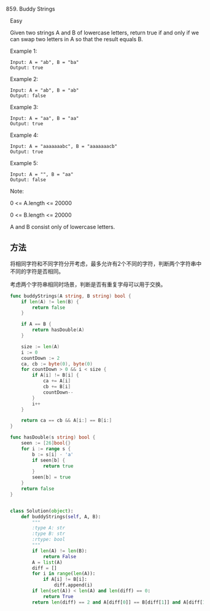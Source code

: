 859. Buddy Strings


Easy


Given two strings A and B of lowercase letters, return true if and only if we can swap two letters in A so that the result equals B.

 

Example 1:
```
Input: A = "ab", B = "ba"
Output: true
```

Example 2:
```
Input: A = "ab", B = "ab"
Output: false
```
Example 3:
```
Input: A = "aa", B = "aa"
Output: true
```
Example 4:
```
Input: A = "aaaaaaabc", B = "aaaaaaacb"
Output: true
```
Example 5:
```
Input: A = "", B = "aa"
Output: false
```


Note:

0 <= A.length <= 20000

0 <= B.length <= 20000

A and B consist only of lowercase letters.


## 方法

将相同字符和不同字符分开考虑，最多允许有2个不同的字符，判断两个字符串中不同的字符是否相同。

考虑两个字符串相同时场景，判断是否有重复字母可以用于交换。



```go
func buddyStrings(A string, B string) bool {
    if len(A) != len(B) {
		return false
	}

	if A == B {
		return hasDouble(A)
	}

	size := len(A)
	i := 0
	countDown := 2
	ca, cb := byte(0), byte(0)
	for countDown > 0 && i < size {
		if A[i] != B[i] {
			ca += A[i]
			cb += B[i]
			countDown--
		}
		i++
	}

	return ca == cb && A[i:] == B[i:]
}

func hasDouble(s string) bool {
	seen := [26]bool{}
	for i := range s {
		b := s[i] - 'a'
		if seen[b] {
			return true
		}
		seen[b] = true
	}
	return false
}

```



```python

class Solution(object):
    def buddyStrings(self, A, B):
        """
        :type A: str
        :type B: str
        :rtype: bool
        """
        if len(A) != len(B):
            return False
        A = list(A)
        diff = []
        for i in range(len(A)):
            if A[i] != B[i]:
                diff.append(i)
        if len(set(A)) < len(A) and len(diff) == 0:
            return True
        return len(diff) == 2 and A[diff[0]] == B[diff[1]] and A[diff[1]] == B[diff[0]]
```